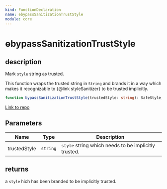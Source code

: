 ```yaml
---
kind: FunctionDeclaration
name: ɵbypassSanitizationTrustStyle
module: core
---
```


# ɵbypassSanitizationTrustStyle

## description

Mark `style` string as trusted.

This function wraps the trusted string in `String` and brands it in a way which makes it
recognizable to {@link styleSanitizer} to be trusted implicitly.

```ts
function bypassSanitizationTrustStyle(trustedStyle: string): SafeStyle;
```

[Link to repo](https://github.com/timdeschryver/angular/blob/master/packages/core/src/sanitization/bypass.ts#L152-L154)

## Parameters

| Name         | Type     | Description                                          |
| ------------ | -------- | ---------------------------------------------------- |
| trustedStyle | `string` | `style` string which needs to be implicitly trusted. |

## returns

a `style` hich has been branded to be implicitly trusted.
